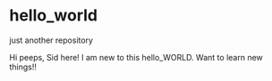 # hello_world
just another repository

Hi peeps,
Sid here! I am new to this hello_WORLD.
Want to learn new things!!
